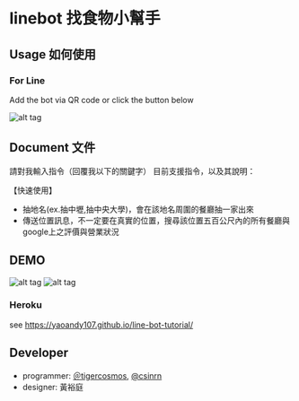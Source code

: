# linebot 找食物小幫手


## Usage 如何使用

### For Line

Add the bot via QR code or click the button below

![alt tag](https://i.imgur.com/FlY0kd5.png)



## Document 文件
請對我輸入指令（回覆我以下的關鍵字）
目前支援指令，以及其說明：

【快速使用】
- 抽地名(ex.抽中壢,抽中央大學)，會在該地名周圍的餐廳抽一家出來
- 傳送位置訊息，不一定要在真實的位置，搜尋該位置五百公尺內的所有餐廳與google上之評價與營業狀況

## DEMO
![alt tag](https://i.imgur.com/MDuo3My.png)
![alt tag](https://i.imgur.com/lCiglpJ.png)


### Heroku

see https://yaoandy107.github.io/line-bot-tutorial/

## Developer

- programmer: [＠tigercosmos](https://github.com/tigercosmos), [@csinrn](https://github.com/csinrn)
- designer: 黃裕庭


